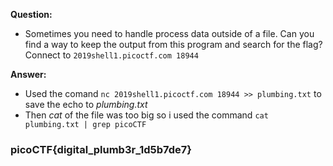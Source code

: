 __Question:__

- Sometimes you need to handle process data outside of a file. Can you find a way to keep the output from this program and search for the flag? Connect to `2019shell1.picoctf.com 18944`

__Answer:__

- Used the comand `nc 2019shell1.picoctf.com 18944 >> plumbing.txt` to save the echo to _plumbing.txt_
- Then _cat_ of the file was too big so i used the command `cat plumbing.txt | grep picoCTF`

### picoCTF{digital_plumb3r_1d5b7de7}
